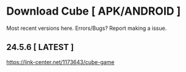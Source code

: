 # Download Cube [ APK/ANDROID ]
Most recent versions here. Errors/Bugs? Report making a issue.

## 24.5.6 [ LATEST ]
https://link-center.net/1173643/cube-game
